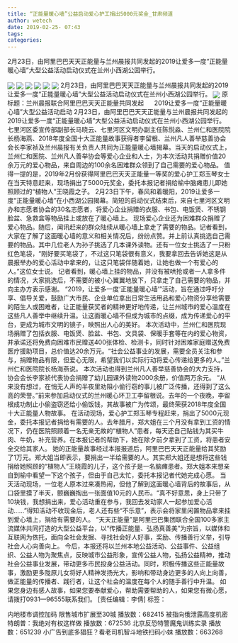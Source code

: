 ```yaml
---
title: “正能量暖心墙”公益启动爱心护工捐出5000元奖金_甘肃频道
author: wetech
date: 2019-02-25- 07:43
tags: 
categories: 
---
```

2月23日，由阿里巴巴天天正能量与兰州晨报共同发起的2019让爱多一度“正能量暖心墙”大型公益活动启动仪式在兰州小西湖公园举行。
<!-- more -->
                
<img align="center" border="0" src="http://p2.ifengimg.com/fck/2019_09/cda897774d23e24_w400_h266.jpg" />
                
<img align="center" border="0" src="http://p2.ifengimg.com/fck/2019_09/060a73434e5a9d4_w400_h266.jpg" />
                
<img align="center" border="0" src="http://p1.ifengimg.com/fck/2019_09/4164b158a10e0db_w400_h266.jpg" />
            
<img align="center" border="0" src="http://p3.ifengimg.com/fck/2019_09/0e34b9ca0ed1e10_w400_h266.jpg" />
<img align="center" border="0" src="http://p3.ifengimg.com/fck/2019_09/802877bdc46f2cc_w400_h266.jpg" />
<img align="center" border="0" src="http://p0.ifengimg.com/fck/2019_09/ac7e6e8b89c3039_w400_h266.jpg" />
2月23日，由阿里巴巴天天正能量与兰州晨报共同发起的2019让爱多一度“正能量暖心墙”大型公益活动启动仪式在兰州小西湖公园举行。
<img align="center" border="0" src="http://p2.ifengimg.com/a/2016/0810/204c433878d5cf9size1_w16_h16.png" />
原标题：兰州晨报联合阿里巴巴天天正能量共同发起
     2019让爱多一度“正能量暖心墙”大型公益活动启动
2月23日，由阿里巴巴天天正能量与兰州晨报共同发起的2019让爱多一度“正能量暖心墙”大型公益活动启动仪式在兰州小西湖公园举行。七里河区委宣传部副部长马晓云、七里河区文明办副主任陈悦淼、兰州仁和医院院长杨海燕、2018年度全国十大正能量故事获得者李留根、兰州凡人善举慈善协会会长李家祯及兰州晨报有关负责人共同为正能量暖心墙揭幕。当天的启动仪式上，兰州仁和医院、兰州凡人善举协会等爱心企业和人士，为本次活动共捐赠价值20余万元的爱心物品，来自周边的100余名困难群众领到了自己需要的爱心物品。
值得一提的是，2019年2月份获得阿里巴巴天天正能量一等奖的爱心护工郑玉琴女士在当天特意赶来，现场捐出了5000元奖金，委托本报记者捐给榆中脑瘫患儿即她照顾过的“植物人”王晓霞之子。
2月23日下午，春风和着暖阳，2019让爱多一度“正能量暖心墙”在小西湖公园揭幕。简短的启动仪式结束后，来自七里河区文明办和志愿者协会的30名志愿者，将爱心企业捐赠的衣服、书包、电饭煲、不锈钢脸盆、急救盒等物品挂上或放在了暖心墙上。
现场爱心企业还为困难群众捐赠了爱心物品。随后，闻讯赶来的群众陆续从暖心墙上拿走了需要的物品。记者看到，大家在了解了这面暖心墙的意义和相关情况后，纷纷点赞。并上前认真挑选自己需要的物品。其中几位老人为孙子挑选了几本课外读物。还有一位女士挑选了一只粉红色笔袋，“刚好要买笔袋了，不过这只笔袋很有意义，我要拿回去告诉她这是从晨报举办的爱心活动中拿来的，让这只笔袋伴随着她，让她也做一个有爱心的人。”这位女士说。
记者看到，暖心墙上挂的物品，并没有被哄抢或者一人拿多件的情况，大家挑选后，不需要的被小心翼翼地放下，只拿走了自己需要的物品，并向主办方表示感谢。
“2019，让爱多一度‘正能量暖心墙’”活动，旨在通过呼吁分享、倡导关爱，鼓励广大市民、企业单位拿出日常生活用品和爱心物资分享给需要的陌生人或困难者，让正能量获奖者的精神更好地传递，让兰州城市的爱心温度在这些凡人善举中继续升温。让这面暖心墙不但成为城市的点缀，成为传递爱心的平台，更成为城市文明的镜子，映照出人心的美好。
本次活动中，兰州仁和医院现场捐赠了包括衣服、电饭煲、脸盆、书包、文具袋、保暖手套等在内的爱心物资，并承诺还将免费向困难市民赠送400张体检、检测卡，同时针对困难家庭赠送免费医疗援助项目，总价值达20余万元。“社会公益事业的发展，需要全员关注和参与，捐赠物品有限，但爱心无限，希望我们以实际行动将爱心传递给更多的人。”兰州仁和医院院长杨海燕说。
本次活动也得到兰州凡人善举慈善协会的大力支持，协会会长李家祯代表协会捐赠了幼儿园课外读物2000余册，价值两万余元。
“从来没有想过，在悄无人声的半夜里劝阻小偷行窃的事儿被广泛传播，还得到了这么高的荣誉。”前来参加启动仪式的兰州暖心环卫工李留根说。去年的一个夜晚，李留根成功制止小偷盗窃还给小偷饭钱，其故事被广为传颂，最终荣获2018年度全国十大正能量人物故事。
在活动现场，爱心护工郑玉琴专程赶来，捐出了5000元现金，委托本报记者捐给有需要的人。去年腊月，郑大姐在三个月没有拿到工资的情况下，仍在医院照顾着一名无亲无故的“植物人”患者，每天还自己贴钱为其买牛肉、牛奶，补充营养。在本报记者的帮助下，她在除夕前夕拿到了工资，将患者安全交给其家人。
她的正能量故事经过本报报道后，阿里巴巴天天正能量给其奖励了1万元。郑大姐当即表示，要捐出一半给需要的人。其实郑大姐还是想将这些钱捐给她照顾的“植物人”王晓霞的儿子，这个孩子是一名脑瘫患者。郑大姐本来想亲自到榆中看望一下这个孩子，但由于自己太忙，委托本报记者代她完成心愿。
当天活动现场，一位老人原本过来凑热闹，但他了解到这面暖心墙背后的故事后，从口袋里摸了半天，颤巍巍掏出一张面值10元的人民币。“真不好意思，身上只带了10块钱，我想捐出来，爱心活动重在参与，我回去发动家人一起参加爱心活动……”得知活动不收现金后，老人还有些“不乐意”，表示会将家里闲置物品拿来挂到爱心墙上，捐给有需要的人。
“天天正能量”是阿里巴巴集团联合全国100多家主流媒体共同打造的大型公益平台，以“传播正能量、弘扬真善美”为宗旨，以媒体和互联网为依托，面向全社会发掘、寻找社会好人好事，奖励、传播善行义举，引导社会人心向善向上。
今后，本报还将以兰州本地公益活动、公益事件、公益组织、公益人物为聚焦点，反映城市公益形象，宣传公益人物，弘扬公益精神，推动社会公益事业发展，带动更多市民投身公益活动。同时，积极传播这些正能量故事，激励更多陇原儿女将好人精神发扬光大，影响和带动身边更多的人向上向善，做正能量的传播者、践行者，让这个社会的温度在每个人的随手善行中升温。
如果您身边有感人故事，如果您要奉献爱心，帮助需要帮助的人，如果您有微心愿，请拨打0931—96555联系我们。
[责任编辑：李倩]
标签：
 
 
 
             
内地楼市调控加码 限售城市扩展至30城
播放数：682415
被指向俄泄露高度机密 特朗普：我绝对有权这样做
播放数：672536
北京反恐特警魔鬼训练实录
播放数：651239
小广告到底多猖狂？看老司机智斗地铁扫码小妹
播放数：663268
